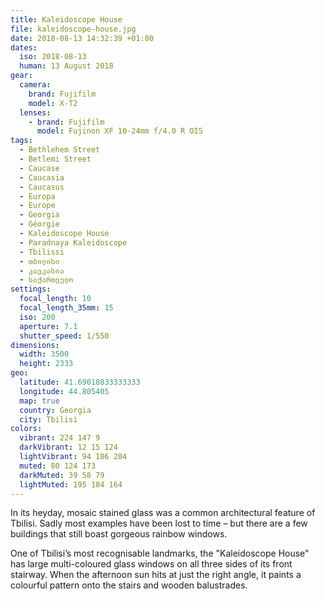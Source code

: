 ```yaml
---
title: Kaleidoscope House
file: kaleidoscope-house.jpg
date: 2018-08-13 14:32:39 +01:00
dates:
  iso: 2018-08-13
  human: 13 August 2018
gear:
  camera:
    brand: Fujifilm
    model: X-T2
  lenses:
    - brand: Fujifilm
      model: Fujinon XF 10-24mm f/4.0 R OIS
tags:
  - Bethlehem Street
  - Betlemi Street
  - Caucase
  - Caucasia
  - Caucasus
  - Europa
  - Europe
  - Georgia
  - Géorgie
  - Kaleidoscope House
  - Paradnaya Kaleidoscope
  - Tbilissi
  - თბილისი
  - კავკასია
  - საქართველო
settings:
  focal_length: 10
  focal_length_35mm: 15
  iso: 200
  aperture: 7.1
  shutter_speed: 1/550
dimensions:
  width: 3500
  height: 2333
geo:
  latitude: 41.69018833333333
  longitude: 44.805405
  map: true
  country: Georgia
  city: Tbilisi
colors:
  vibrant: 224 147 9
  darkVibrant: 12 15 124
  lightVibrant: 94 186 204
  muted: 80 124 173
  darkMuted: 39 58 79
  lightMuted: 195 184 164
---
```


In its heyday, mosaic stained glass was a common architectural feature of Tbilisi. Sadly most examples have been lost to time – but there are a few buildings that still boast gorgeous rainbow windows.

One of Tbilisi’s most recognisable landmarks, the "Kaleidoscope House" has large multi-coloured glass windows on all three sides of its front stairway. When the afternoon sun hits at just the right angle, it paints a colourful pattern onto the stairs and wooden balustrades.
